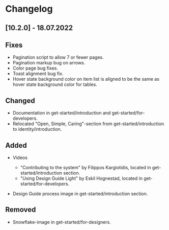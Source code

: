 # Changelog

## [10.2.0] - 18.07.2022
## Fixes
-   Pagination script to allow 7 or fewer pages.
-   Pagination markup bug on arrows.
-   Color page bug fixes.
-   Toast alignment bug fix.
-   Hover state background color on item list is aligned to be the same as hover state background color for tables.
## Changed
-   Documentation in get-started/introduction and get-started/for-developers.
-   Relocated "Open, Simple, Caring"-section from get-started/introduction to identity/introduction.
## Added
-   Videos
    -   "Contributing to the system" by Filippos Kargiotidis, located in get-started/introduction section.
    -   "Using Design Guide Light" by Eskil Hognestad, located in get-started/for-developers.
    
-   Design Guide process image in get-started/introduction section.
## Removed
-   Snowflake-image in get-started/for-designers.
